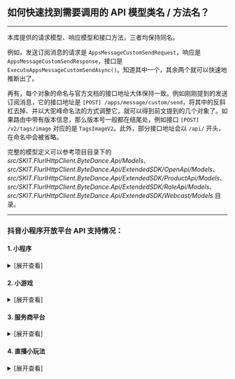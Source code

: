 ﻿## 如何快速找到需要调用的 API 模型类名 / 方法名？

---

本库提供的请求模型、响应模型和接口方法，三者均保持同名。

例如，发送订阅消息的请求是 `AppsMessageCustomSendRequest`，响应是 `AppsMessageCustomSendResponse`，接口是 `ExecuteAppsMessageCustomSendAsync()`。知道其中一个，其余两个就可以快速地推断出了。

再有，每个对象的命名与官方文档的接口地址大体保持一致。例如刚刚提到的发送订阅消息，它的接口地址是 `[POST] /apps/message/custom/send`，将其中的反斜杠去掉、并以大驼峰命名法的方式调整它，就可以得到前文提到的几个对象了。如果路由中带有版本信息，那么版本号一般都在结尾处，例如接口 `[POST] /v2/tags/image` 对应的是 `TagsImageV2`。此外，部分接口地址会以 `/api/` 开头，在命名中会被省略。

完整的模型定义可以参考项目目录下的 _src/SKIT.FlurlHttpClient.ByteDance.Api/Models_、_src/SKIT.FlurlHttpClient.ByteDance.Api/ExtendedSDK/OpenApi/Models_、_src/SKIT.FlurlHttpClient.ByteDance.Api/ExtendedSDK/ProductApi/Models_、_src/SKIT.FlurlHttpClient.ByteDance.Api/ExtendedSDK/RoleApi/Models_、_src/SKIT.FlurlHttpClient.ByteDance.Api/ExtendedSDK/Webcast/Models_ 目录。

---

### 抖音小程序开放平台 API 支持情况：

#### 1. 小程序

<details>

<summary>[展开查看]</summary>

|     |                      抖音 API                       |                备注                |
| :-: | :-------------------------------------------------: | :--------------------------------: |
|  ×  |                 <del>联合授权</del>                 | 异构协议，请使用 `DouyinOpen` 模块 |
|  ×  |      <del>接口调用凭证：经营能力调用凭证</del>      | 异构协议，请使用 `DouyinOpen` 模块 |
|  ×  |      <del>接口调用凭证：用户授权调用凭证</del>      | 异构协议，请使用 `DouyinOpen` 模块 |
|  √  |          接口调用凭证：非用户授权调用凭证           |                                    |
|  √  |                        登录                         |                                    |
|  √  |                小程序码与小程序链接                 |                                    |
|  √  |                     Web 化接入                      |                                    |
|  ×  |                <del>私聊和群聊</del>                | 异构协议，请使用 `DouyinOpen` 模块 |
|  ×  |                 <del>解决方案</del>                 | 异构协议，请使用 `DouyinOpen` 模块 |
|  √  |                      线索组件                       |                                    |
|  √  |                      隐私协议                       |                                    |
|  √  |                    直播预约能力                     |                                    |
|  √  |                      视频能力                       |                                    |
|  √  |                      搜索能力                       |                                    |
|  √  |                      任务能力                       |                                    |
|  √  |                        电商                         |                                    |
|  ×  |                 <del>生活服务</del>                 |              _开发中_              |
|  √  |                      短剧行业                       |                                    |
|  √  |                      用户信息                       |                                    |
|  √  |                        分享                         |                                    |
|  √  |                        客服                         |                                    |
|  √  |                 交易工具：信用免押                  |                                    |
|  √  |                 交易工具：周期代扣                  |                                    |
|  √  |                      小程序券                       |                                    |
|  √  |               交易系统：通用交易系统                |                                    |
|  ×  |  <del>交易系统：生活服务交易系统（全融合版）</del>  |              _开发中_              |
|  ×  | <del>交易系统：生活服务交易系统（账号融合版）</del> |              _开发中_              |
|  ×  |          <del>交易系统：行业交易系统</del>          |              _开发中_              |
|  √  |                      内容安全                       |                                    |
|  √  |                  泛知识：角色系统                   |                                    |
|  √  |                   泛知识：课程库                    |                                    |
|  √  |                      担保支付                       |                                    |
|  √  |                        评价                         |                                    |
|  √  |               其他：直播间自定义封面                |                                    |
|  √  |       其他：抖音开放平台与小程序视频打通能力        |                                    |
|  √  |                   其他：上传资源                    |                                    |
|  √  |                      订阅消息                       |                                    |
|  √  |                   小程序推广计划                    |                                    |
|  √  |                        挂载                         |                                    |
|  √  |                        分发                         |                                    |
|  √  |                      数据分析                       |                                    |
|  √  |                      服务类目                       |                                    |
|  √  |                     直播间能力                      |                                    |
|  √  |                    抖音开放能力                     |                                    |
|  √  |                   页面结构自定义                    |                                    |
|  √  |                   普通二维码绑定                    |                                    |
|  √  |                     抖音号绑定                      |                                    |
|  √  |                       流量主                        |                                    |
|  √  |                      抖店绑定                       |                                    |

</details>

#### 2. 小游戏

<details>

<summary>[展开查看]</summary>

|     |   抖音 API   | 备注 |
| :-: | :----------: | :--: |
|  √  | 接口调用凭证 |      |
|  √  |     登录     |      |
|  √  |   数据缓存   |      |
|  √  |    二维码    |      |
|  √  |   订阅消息   |      |

</details>

#### 3. 服务商平台

<details>

<summary>[展开查看]</summary>

|     |               抖音 API               |   备注   |
| :-: | :----------------------------------: | :------: |
|  √  |        代开发小程序：上传资源        |          |
|  √  |          代开发小程序：授权          |          |
|  √  |          代开发小程序：域名          |          |
|  √  |        代开发小程序：模板管理        |          |
|  √  |    代开发小程序：代商家管理小程序    |          |
|  √  | 代开发小程序：代商家入驻抖音开放平台 |          |
|  ×  |  <del>代开发生活服务商家应用</del>   | _开发中_ |

</details>

#### 4. 直播小玩法

<details>

<summary>[展开查看]</summary>

|     | 抖音 API | 备注 |
| :-: | :------: | :--: |
|  √  | 直播能力 |      |
